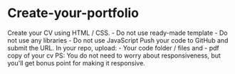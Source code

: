 # Create-your-portfolio
Create your CV using HTML / CSS.  - Do not use ready-made template  - Do not use any libraries  - Do not use JavaScript  Push your code to GitHub and submit the URL.  In your repo, upload:  - Your code folder / files and  - pdf copy of your cv  PS: You do not need to worry about responsiveness, but you'll get bonus point for making it responsive.
